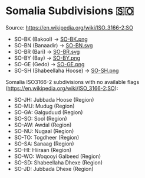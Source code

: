 # Somalia Subdivisions 🇸🇴

Source: https://en.wikipedia.org/wiki/ISO_3166-2:SO

* SO-BK (Bakool) -> [SO-BK.png](https://github.com/amckenna41/iso3166-flag-icons/blob/main/iso3166-2-icons/SO/SO-BK.png)
* SO-BN (Banaadir) -> [SO-BN.svg](https://github.com/amckenna41/iso3166-flag-icons/blob/main/iso3166-2-icons/SO/SO-BN.svg)
* SO-BR (Bari) -> [SO-BR.svg](https://github.com/amckenna41/iso3166-flag-icons/blob/main/iso3166-2-icons/SO/SO-BR.svg)
* SO-BY (Bay) -> [SO-BY.png](https://github.com/amckenna41/iso3166-flag-icons/blob/main/iso3166-2-icons/SO/SO-BY.png)
* SO-GE (Gedo) -> [SO-GE.png](https://github.com/amckenna41/iso3166-flag-icons/blob/main/iso3166-2-icons/SO/SO-GE.png)
* SO-SH (Shabeellaha Hoose) -> [SO-SH.png](https://github.com/amckenna41/iso3166-flag-icons/blob/main/iso3166-2-icons/SO/SO-SH.png)

Somalia ISO3166-2 subdivisions with no available flags (https://en.wikipedia.org/wiki/ISO_3166-2:SO):

* SO-JH: Jubbada Hoose (Region)
* SO-MU: Mudug (Region)
* SO-GA: Galguduud (Region)
* SO-SO: Sool (Region)
* SO-AW: Awdal (Region)
* SO-NU: Nugaal (Region)
* SO-TO: Togdheer (Region)
* SO-SA: Sanaag (Region)
* SO-HI: Hiiraan (Region)
* SO-WO: Woqooyi Galbeed (Region)
* SO-SD: Shabeellaha Dhexe (Region)
* SO-JD: Jubbada Dhexe (Region)